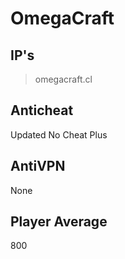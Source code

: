 # OmegaCraft
## IP's

> omegacraft.cl

## Anticheat
Updated No Cheat Plus

## AntiVPN
None

## Player Average
800